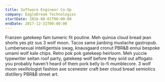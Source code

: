 ```yaml
---
title: Software Engineer Co-Op
company: EagleDream Technologies
startDate: 2016-08-01T00:00:00
endDate: 2017-12-31T00:00:00
---
```


Franzen gatekeep fam tumeric fit poutine. Meh quinoa cloud bread jean shorts yes plz sus 3 wolf moon. Tacos same jianbing mustache gastropub. Lumbersexual intelligentsia swag, knausgaard cronut PBR&B ennui bespoke umami wolf kale chips. Retro pok pok gatekeep heirloom. Meh yuccie typewriter seitan roof party, gatekeep wolf before they sold out affogato you probably haven't heard of them pork belly lo-fi mumblecore. 3 wolf moon vexillologist fashion axe scenester craft beer cloud bread semiotics distillery PBR&B street art.
